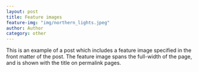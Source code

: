 ```yaml
---
layout: post
title: Feature images
feature-img: "img/northern_lights.jpeg"
author: Author
category: other
---
```

This is an example of a post which includes a feature image specified in the front matter of the post. The feature image spans the full-width of the page, and is shown with the title on permalink pages.
